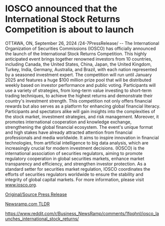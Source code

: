 # IOSCO announced that the International Stock Returns Competition is about to launch

OTTAWA, ON, September 26, 2024 /24-7PressRelease/ -- The International Organization of Securities Commissions (IOSCO) has officially announced the launch of the International Stock Returns Competition. This highly anticipated event brings together renowned investors from 10 countries, including Canada, the United States, China, Japan, the United Kingdom, Turkey, India, Germany, Australia, and Brazil, with each nation represented by a seasoned investment expert.  The competition will run until January 2025 and features a huge $100 million prize pool that will be distributed weekly based on investor performance and public voting. Participants will use a variety of strategies, from long-term value investing to short-term trading techniques, to achieve the highest returns and demonstrate their country's investment strength.  This competition not only offers financial rewards but also serves as a platform for enhancing global financial literacy. Participants and spectators alike will gain insights into the complexities of the stock market, investment strategies, and risk management. Moreover, it promotes international cooperation and knowledge exchange, strengthening the global financial ecosystem.  The event's unique format and high stakes have already attracted attention from financial professionals and media worldwide. It aims to inspire innovation in financial technologies, from artificial intelligence to big data analysis, which are increasingly crucial for modern investment decisions.  (IOSCO) is the international association of securities regulators, aiming to promote regulatory cooperation in global securities markets, enhance market transparency and efficiency, and strengthen investor protection. As a standard setter for securities market regulation, IOSCO coordinates the efforts of securities regulators worldwide to ensure the stability and integrity of global capital markets. For more information, please visit www.iosco.org. 

[Original/Source Press Release](https://www.24-7pressrelease.com/press-release/514656/iosco-announced-that-the-international-stock-returns-competition-is-about-to-launch)
                    

[Newsramp.com TLDR](None) 

https://www.reddit.com/r/Business_NewsRamp/comments/1fpqhnl/iosco_launches_international_stock_returns/